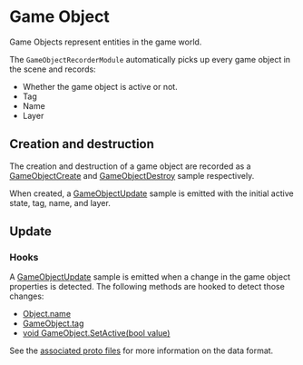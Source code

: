 # Game Object

Game Objects represent entities in the game world.

The `GameObjectRecorderModule` automatically picks up every game object in the scene and records:

- Whether the game object is active or not.
- Tag
- Name
- Layer

## Creation and destruction

The creation and destruction of a game object are recorded as a [GameObjectCreate](../../file-format/proto-files/unity/game-object.md#gameobjectcreate) and [GameObjectDestroy](../../file-format/proto-files/unity/game-object.md#gameobjectdestroy) sample respectively.

When created, a [GameObjectUpdate](../../file-format/proto-files/unity/game-object.md#gameobjectupdate) sample is emitted with the initial active state, tag, name, and layer.

## Update

### Hooks

A [GameObjectUpdate](../../file-format/proto-files/unity/game-object.md#gameobjectupdate) sample is emitted when a change in the game object properties is detected. The following methods are hooked to detect those changes:

- [Object.name](https://docs.unity3d.com/ScriptReference/Object-name.html)
- [GameObject.tag](https://docs.unity3d.com/ScriptReference/GameObject-tag.html)
- [void GameObject.SetActive(bool value)](https://docs.unity3d.com/ScriptReference/GameObject.SetActive.html)

See the [associated proto files](../../file-format/proto-files/unity/game_object.md) for more information on the data format.

